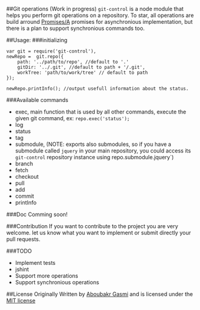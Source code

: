 ##Git operations (Work in progress)
`git-control` is a node module that helps you perform git operations on a repository. To star, all operations are build arround [Promises/A](http://wiki.commonjs.org/wiki/Promises/A) promises for asynchronious implementation, but there is a plan to support synchronious commands too.

##Usage:
###initializing


	var git = require('git-control'),
	newRepo =  git.repo({
		path: '../path/to/repo', //default to '.'
		gitDir: '../.git', //default to path + '/.git',
        workTree: 'path/to/work/tree' // default to path
	});

    newRepo.printInfo(); //output usefull information about the status.



###Available commands
* exec, main function that is used by all other commands, execute the given git command, ex: `repo.exec('status');`
* log
* status
* tag
* submodule, (NOTE: exports also submodules, so if you have a submodule called `jquery` in your main repository, you could access its `git-control` repository instance using repo.submodule.jquery`)
* branch
* fetch
* checkout
* pull
* add
* commit
* printInfo

###Doc
Comming soon!

###Contribution
If you want to contribute to the project you are very welcome. let us know what you want to implement or submit directly your pull requests.

###TODO
* Implement tests
* jshint
* Support more operations
* Support synchronious operations

##License
Originally Written by [Aboubakr Gasmi](https://github.com/g13013/) and is licensed under the [MIT license](LICENSE.md)

